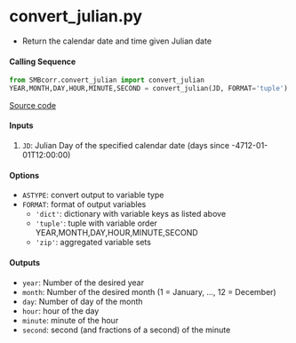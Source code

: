 convert_julian.py
=================

- Return the calendar date and time given Julian date

#### Calling Sequence
```python
from SMBcorr.convert_julian import convert_julian
YEAR,MONTH,DAY,HOUR,MINUTE,SECOND = convert_julian(JD, FORMAT='tuple')
```
[Source code](https://github.com/tsutterley/SMBcorr/blob/master/SMBcorr/convert_julian.py)

#### Inputs
1. `JD`: Julian Day of the specified calendar date (days since -4712-01-01T12:00:00)  

#### Options
- `ASTYPE`: convert output to variable type  
- `FORMAT`: format of output variables  
    * `'dict'`: dictionary with variable keys as listed above  
    * `'tuple'`: tuple with variable order YEAR,MONTH,DAY,HOUR,MINUTE,SECOND  
    * `'zip'`: aggregated variable sets  

#### Outputs
- `year`: Number of the desired year
- `month`: Number of the desired month (1 = January, ..., 12 = December)
- `day`: Number of day of the month
- `hour`: hour of the day
- `minute`: minute of the hour
- `second`: second (and fractions of a second) of the minute
